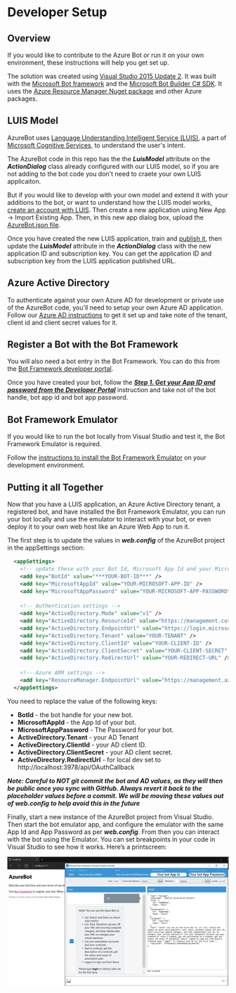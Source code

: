 # Developer Setup

## Overview

If you would like to contribute to the Azure Bot or run it on your own environment, these instructions will help you get set up. 

The solution was created using [Visual Studio 2015 Update 2](https://www.visualstudio.com/en-us/news/vs2015-update2-vs.aspx). It was built with the [Microsoft Bot framework](http://docs.botframework.com/) and the [Microsoft Bot Builder C# SDK](http://docs.botframework.com/sdkreference/csharp/). It uses the [Azure Resource Manager Nuget package](https://www.nuget.org/packages/Microsoft.Azure.Management.ResourceManager) and other Azure packages.

## LUIS Model

AzureBot uses [Language Understanding Intelligent Service (LUIS)](https://www.luis.ai), a part of [Microsoft Cognitive Services](https://www.microsoft.com/cognitive-services/), to understand the user's intent. 

The AzureBot code in this repo has the the ***LuisModel*** attribute on the ***ActionDialog*** class already configured with our LUIS model, so if you are not adding to the bot code you don't need to craete your own LUIS applicaiton.

But if you would like to develop with your own model and extend it with your additions to the bot, or want to understand how the LUIS model works, [create an account with LUIS](https://www.luis.ai). Then create a new application using New App -> Import Existing App. Then, in this new app dialog box, upload the [AzureBot.json file](../AzureBot/LuisModel/AzureBot.json).   

Once you have created the new LUIS application, train and [publish it](https://www.luis.ai/Help/#PublishingModel), then update the ***LuisModel*** attribute in the ***ActionDialog*** class with the new application ID and subscription key. You can get the application ID and subscription key from the LUIS application published URL.

## Azure Active Directory

To authenticate against your own Azure AD for development or private use of the AzureBot code, you'll need to setup your own Azure AD application. Follow our [Azure AD instructions](/CreateAzureADforAzureBot.md) to get it set up and take note of the tenant, client id and client secret values for it.

## Register a Bot with the Bot Framework 

You will also need a bot entry in the Bot Framework. You can do this from the [Bot Framework developer portal](https://dev.botframework.com/bots/new).

Once you have created your bot, follow the [***Step 1. Get your App ID and password from the Developer Portal***](https://docs.botframework.com/en-us/support/upgrade-to-v3/#case-1-there-is-an-app-id-already)  instruction and take not of the bot handle, bot app id and bot app password.

## Bot Framework Emulator

If you would like to run the bot locally from Visual Studio and test it, the Bot Framework Emulator is required.

Follow the [instructions to install the Bot Framework Emulator](https://docs.botframework.com/en-us/tools/bot-framework-emulator/) on your development environment. 

## Putting it all Together

Now that you have a LUIS application, an Azure Active Directory tenant, a registered bot, and have installed the Bot Framework Emulator, you can run your bot locally and use the emulator to interact with your bot, or even deploy it to your own web host like an Azure Web App to run it.

The first step is to update the values in ***web.config*** of the AzureBot project in the appSettings section:

```XML
  <appSettings>
    <!-- update these with your Bot Id, Microsoft App Id and your Microsoft App passwords -->
    <add key="BotId" value="***YOUR-BOT-ID***" />
    <add key="MicrosoftAppId" value="YOUR-MICROSOFT-APP-ID" />
    <add key="MicrosoftAppPassword" value="YOUR-MICROSOFT-APP-PASSWORD" />

    <!-- Authentication settings -->
    <add key="ActiveDirectory.Mode" value="v1" />
    <add key="ActiveDirectory.ResourceId" value="https://management.core.windows.net/" />
    <add key="ActiveDirectory.EndpointUrl" value="https://login.microsoftonline.com" />
    <add key="ActiveDirectory.Tenant" value="YOUR-TENANT" />
    <add key="ActiveDirectory.ClientId" value="YOUR-CLIENT-ID" />
    <add key="ActiveDirectory.ClientSecret" value="YOUR-CLIENT-SECRET" />
    <add key="ActiveDirectory.RedirectUrl" value="YOUR-REDIRECT-URL" />

    <!-- Azure ARM settings -->
    <add key="ResourceManager.EndpointUrl" value="https://management.azure.com/" />
  </appSettings>
```

You need to replace the value of the following keys:
- **BotId** - the bot handle for your new bot. 
- **MicrosoftAppId** - the App Id of your bot.
- **MicrosoftAppPassword** - The Password for your bot. 
- **ActiveDirectory.Tenant** - your AD Tenant
- **ActiveDirectory.ClientId** - your AD client ID.
- **ActiveDirectory.ClientSecret** - your AD client secret.
- **ActiveDirectory.RedirectUrl** - for local dev set to http://localhost:3978/api/OAuthCallback

***Note: Careful to NOT git commit the bot and AD values, as they will then be public once you sync with GitHub. Always revert it back to the placeholder values before a commit. We will be moving these values out of web.config to help avoid this in the future***
 
Finally, start a new instance of the AzureBot project from Visual Studio. Then start the bot emulator app, and configure the emulator with the same App Id and App Password as per ***web.config***. From then you can interact with the bot using the Emulator. You can set breakpoints in your code in Visual Studio to see how it works. Here’s a printscreen:

![DevSetup-BotEmulator.png](media/DevSetup-BotEmulator.png)
